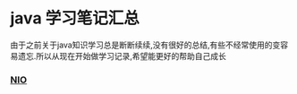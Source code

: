 # java 学习笔记汇总
  由于之前关于java知识学习总是断断续续,没有很好的总结,有些不经常使用的变容易遗忘.所以从现在开始做学习记录,希望能更好的帮助自己成长

### [NIO](./nio/nio.md)
